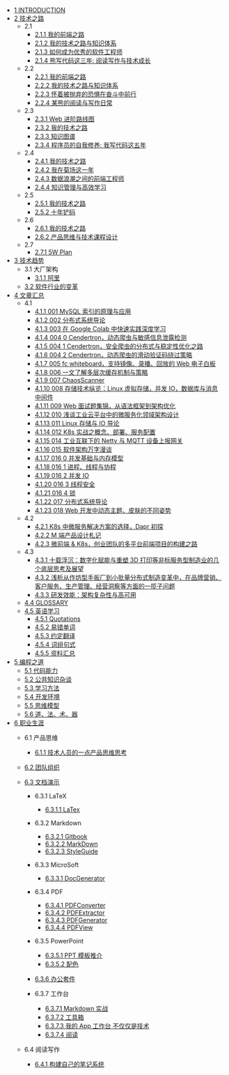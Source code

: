   - [1 INTRODUCTION](/INTRODUCTION.md)
  - [2 技术之路](/技术之路/README.md)
    - 2.1 
      - [2.1.1 我的前端之路](/技术之路/2015/2015-我的前端之路.md)
      - [2.1.2 我的技术之路与知识体系](/技术之路/2015/2015-我的技术之路与知识体系.md)
      - [2.1.3 如何成为优秀的软件工程师](/技术之路/2015/如何成为优秀的软件工程师.md)
      - [2.1.4 熊写代码这三年: 阅读写作与技术成长](/技术之路/2015/熊写代码这三年:%20阅读写作与技术成长.md)
    - 2.2 
      - [2.2.1 我的前端之路](/技术之路/2016/2016-我的前端之路.md)
      - [2.2.2 我的技术之路与知识体系](/技术之路/2016/2016-我的技术之路与知识体系.md)
      - [2.2.3 怀着被抛弃的恐惧在奋斗中前行](/技术之路/2016/怀着被抛弃的恐惧在奋斗中前行.md)
      - [2.2.4 某熊的阅读与写作日常](/技术之路/2016/某熊的阅读与写作日常.md)
    - 2.3 
      - [2.3.1 Web 进阶路线图](/技术之路/2017/2017-Web%20进阶路线图.md)
      - [2.3.2 我的技术之路](/技术之路/2017/2017-我的技术之路.md)
      - [2.3.3 知识图谱](/技术之路/2017/2017-知识图谱.md)
      - [2.3.4 程序员的自我修养: 我写代码这五年](/技术之路/2017/程序员的自我修养:%20我写代码这五年.md)
    - 2.4 
      - [2.4.1 我的技术之路](/技术之路/2018/2018-我的技术之路.md)
      - [2.4.2 我在菊场这一年](/技术之路/2018/我在菊场这一年.md)
      - [2.4.3 数据浪潮之间的前端工程师](/技术之路/2018/数据浪潮之间的前端工程师.md)
      - [2.4.4 知识管理与高效学习](/技术之路/2018/知识管理与高效学习.md)
    - 2.5 
      - [2.5.1 我的技术之路](/技术之路/2019/2019-我的技术之路.md)
      - [2.5.2 十年铲码](/技术之路/2019/十年铲码.md)
    - 2.6 
      - [2.6.1 我的技术之路](/技术之路/2020/2020-我的技术之路.md)
      - [2.6.2 产品思维与技术课程设计](/技术之路/2020/产品思维与技术课程设计.md)
    - 2.7 
      - [2.7.1 5W Plan](/技术之路/2021/5W%20Plan.md)
  - [3 技术趋势](/技术趋势/README.md)
    - 3.1 大厂架构
      - [3.1.1 阿里](/技术趋势/大厂架构/阿里.md)
    - [3.2 软件行业的变革](/技术趋势/软件行业的变革.md)
  - [4 文章汇总](/文章汇总/README.md)
    - 4.1 
      - [4.1.1 001 MySQL 索引的原理与应用](/文章汇总/2019/2019-001-MySQL%20索引的原理与应用.md)
      - [4.1.2 002 分布式系统导论](/文章汇总/2019/2019-002-分布式系统导论.md)
      - [4.1.3 003 在 Google Colab 中快速实践深度学习](/文章汇总/2019/2019-003-在%20Google%20Colab%20中快速实践深度学习.md)
      - [4.1.4 004 0 Cendertron，动态爬虫与敏感信息泄露检测](/文章汇总/2019/2019-004-0-Cendertron，动态爬虫与敏感信息泄露检测.md)
      - [4.1.5 004 1 Cendertron，安全爬虫的分布式与稳定性优化之路](/文章汇总/2019/2019-004-1-Cendertron，安全爬虫的分布式与稳定性优化之路.md)
      - [4.1.6 004 2 Cendertron，动态爬虫的滑动验证码绕过策略](/文章汇总/2019/2019-004-2-Cendertron，动态爬虫的滑动验证码绕过策略.md)
      - [4.1.7 005 fc whiteboard，支持镜像、录播、回放的 Web 电子白板](/文章汇总/2019/2019-005-fc-whiteboard，支持镜像、录播、回放的%20Web%20电子白板.md)
      - [4.1.8 006 一文了解多层次缓存机制与策略](/文章汇总/2019/2019-006-一文了解多层次缓存机制与策略.md)
      - [4.1.9 007 ChaosScanner](/文章汇总/2019/2019-007-ChaosScanner.md)
      - [4.1.10 008 存储技术纵览：Linux 虚拟存储，并发 IO，数据库与消息中间件](/文章汇总/2019/2019-008-存储技术纵览：Linux%20虚拟存储，并发%20IO，数据库与消息中间件.md)
      - [4.1.11 009 Web 面试题集锦，从语法框架到架构优化](/文章汇总/2019/2019-009-Web%20面试题集锦，从语法框架到架构优化.md)
      - [4.1.12 010 浅谈工业云平台中的微服务化领域架构设计](/文章汇总/2019/2019-010-浅谈工业云平台中的微服务化领域架构设计.md)
      - [4.1.13 011 Linux 存储与 IO 导论](/文章汇总/2019/2019-011-Linux%20存储与%20IO%20导论.md)
      - [4.1.14 012 K8s 实战之概念、部署、服务配置](/文章汇总/2019/2019-012-K8s%20实战之概念、部署、服务配置.md)
      - [4.1.15 014 工业互联下的 Netty 与 MQTT 设备上报网关](/文章汇总/2019/2019-014-工业互联下的%20Netty%20与%20MQTT%20设备上报网关.md)
      - [4.1.16 015 软件架构万字漫谈](/文章汇总/2019/2019-015-软件架构万字漫谈.md)
      - [4.1.17 016 0 并发基础与内存模型](/文章汇总/2019/2019-016-0-并发基础与内存模型.md)
      - [4.1.18 016 1 进程、线程与协程](/文章汇总/2019/2019-016-1-进程、线程与协程.md)
      - [4.1.19 016 2 并发 IO](/文章汇总/2019/2019-016-2-并发%20IO.md)
      - [4.1.20 016 3 线程安全](/文章汇总/2019/2019-016-3-线程安全.md)
      - [4.1.21 016 4 锁](/文章汇总/2019/2019-016-4-锁.md)
      - [4.1.22 017 分布式系统导论](/文章汇总/2019/2019-017-分布式系统导论.md)
      - [4.1.23 018 Web 开发中动态主题、皮肤的不同姿势](/文章汇总/2019/2019-018-Web%20开发中动态主题、皮肤的不同姿势.md)
    - 4.2 
      - [4.2.1 K8s 中微服务解决方案的选择，Dapr 初探](/文章汇总/2020/K8s%20中微服务解决方案的选择，Dapr%20初探.md)
      - [4.2.2 M 端产品设计札记](/文章汇总/2020/M%20端产品设计札记.md)
      - [4.2.3 微前端 & K8s，创业团队的多平台前端项目的构建之路](/文章汇总/2020/微前端%20&%20K8s，创业团队的多平台前端项目的构建之路.md)
    - 4.3 
      - [4.3.1 十载浮沉：数字化赋能与重塑 3D 打印等非标服务型制造业的几个底层思考及展望](/文章汇总/2021/十载浮沉：数字化赋能与重塑%203D%20打印等非标服务型制造业的几个底层思考及展望.md)
      - [4.3.2 浅析从作坊型手扳厂到小批量分布式制造变革中，在品牌营销、客户服务、生产管理、经营洞察等方面的一揽子问题](/文章汇总/2021/浅析从作坊型手扳厂到小批量分布式制造变革中，在品牌营销、客户服务、生产管理、经营洞察等方面的一揽子问题.md)
      - [4.3.3 研发效能：架构复杂性与高可用](/文章汇总/2021/研发效能：架构复杂性与高可用.md)
    - [4.4 GLOSSARY](/文章汇总/GLOSSARY.md)
    - [4.5 英语学习](/文章汇总/英语学习/README.md)
      - [4.5.1 Quotations](/文章汇总/英语学习/Quotations.md)
      - [4.5.2 易错单词](/文章汇总/英语学习/易错单词.md)
      - [4.5.3 约定翻译](/文章汇总/英语学习/约定翻译.md)
      - [4.5.4 词组句式](/文章汇总/英语学习/词组句式.md)
      - [4.5.5 资料汇总](/文章汇总/英语学习/资料汇总.md)
  - [5 编程之道](/编程之道/README.md)
    - [5.1 代码能力](/编程之道/代码能力.md)
    - [5.2 公共知识杂谈](/编程之道/公共知识杂谈.md)
    - [5.3 学习方法](/编程之道/学习方法.md)
    - [5.4 开发环境](/编程之道/开发环境.md)
    - [5.5 思维模型](/编程之道/思维模型.md)
    - [5.6 道、法、术、器](/编程之道/道、法、术、器.md)
  - [6 职业生涯](/职业生涯/README.md)
    - 6.1 产品思维
      - [6.1.1 技术人员的一点产品思维思考](/职业生涯/产品思维/2022-技术人员的一点产品思维思考.md)
    - [6.2 团队组织](/职业生涯/团队组织/README.md)
      
    - [6.3 文档演示](/职业生涯/文档演示/README.md)
      - 6.3.1 LaTeX
        - [6.3.1.1 LaTex](/职业生涯/文档演示/LaTeX/LaTex.md)
      - 6.3.2 Markdown
        - [6.3.2.1 Gitbook](/职业生涯/文档演示/Markdown/Gitbook.md)
        - [6.3.2.2 MarkDown](/职业生涯/文档演示/Markdown/MarkDown.md)
        - [6.3.2.3 StyleGuide](/职业生涯/文档演示/Markdown/StyleGuide.md)
      - 6.3.3 MicroSoft
        - [6.3.3.1 DocGenerator](/职业生涯/文档演示/MicroSoft/DocGenerator.md)
      - 6.3.4 PDF
        - [6.3.4.1 PDFConverter](/职业生涯/文档演示/PDF/PDFConverter.md)
        - [6.3.4.2 PDFExtractor](/职业生涯/文档演示/PDF/PDFExtractor.md)
        - [6.3.4.3 PDFGenerator](/职业生涯/文档演示/PDF/PDFGenerator.md)
        - [6.3.4.4 PDFView](/职业生涯/文档演示/PDF/PDFView.md)
      - 6.3.5 PowerPoint
        - [6.3.5.1 PPT 模板推介](/职业生涯/文档演示/PowerPoint/PPT%20模板推介.md)
        - [6.3.5.2 配色](/职业生涯/文档演示/PowerPoint/配色/README.md)
          
      - [6.3.6 办公套件](/职业生涯/文档演示/办公套件/README.md)
        
      - 6.3.7 工作台
        - [6.3.7.1 Markdown 实战](/职业生涯/文档演示/工作台/Markdown%20实战.md)
        - [6.3.7.2 工具箱](/职业生涯/文档演示/工作台/工具箱.md)
        - [6.3.7.3 我的 App 工作台 不仅仅是技术](/职业生涯/文档演示/工作台/我的%20App%20工作台-不仅仅是技术.md)
        - [6.3.7.4 阅读](/职业生涯/文档演示/工作台/阅读.md)
    - 6.4 阅读写作
      - [6.4.1 构建自己的笔记系统](/职业生涯/阅读写作/构建自己的笔记系统.md)